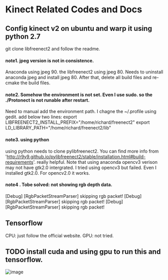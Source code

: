 # Kinect Related Codes and Docs

## Config kinect v2 on ubuntu and warp it using python 2.7
git clone libfreenect2 and follow the readme.
#### note1. jpeg version is not in consistence.  
Anaconda using jpeg 90. the libfreenect2 using jpeg 80. Needs to uninstall anaconda jpeg and install jpeg 80. After that, delete all build files and re-cmake the build files.
#### note2. Somehow the environment is not set. Even I use sudo. so the ./Protonect is not runable after restart.
Need to manual add the environment path. I chagne the ~/.profile using gedit.
    add below two lines:
    export LIBFREENECT2_INSTALL_PREFIX="/home/richard/freenect2"
    export LD_LIBRARY_PATH="/home/richard/freenect2/lib"
#### note3. using python
using python needs to clone pylibfreenect2. You can find more info from 'http://r9y9.github.io/pylibfreenect2/stable/installation.html#build-requirements'. really helpful.
Note that using anaconda opencv3 verison may not have gtk2.0 intergrated. I tried using opencv3 but failed. Even I installed gtk2.0. For opencv2.0 it works. 
#### note4 . Tobe solved: not showing rgb depth data.
  [Debug] [RgbPacketStreamParser] skipping rgb packet!
  [Debug] [RgbPacketStreamParser] skipping rgb packet!
  [Debug] [RgbPacketStreamParser] skipping rgb packet!
  
## Tensorflow
  CPU: just follow the official website.
  GPU: not tried.
 
## TODO install cuda and using gpu to run this and tensorflow.


![image](https://github.com/Dearbigdog/kinectRelated/blob/master/images/Screenshot%20from%202017-09-07%2013-43-33.png)
